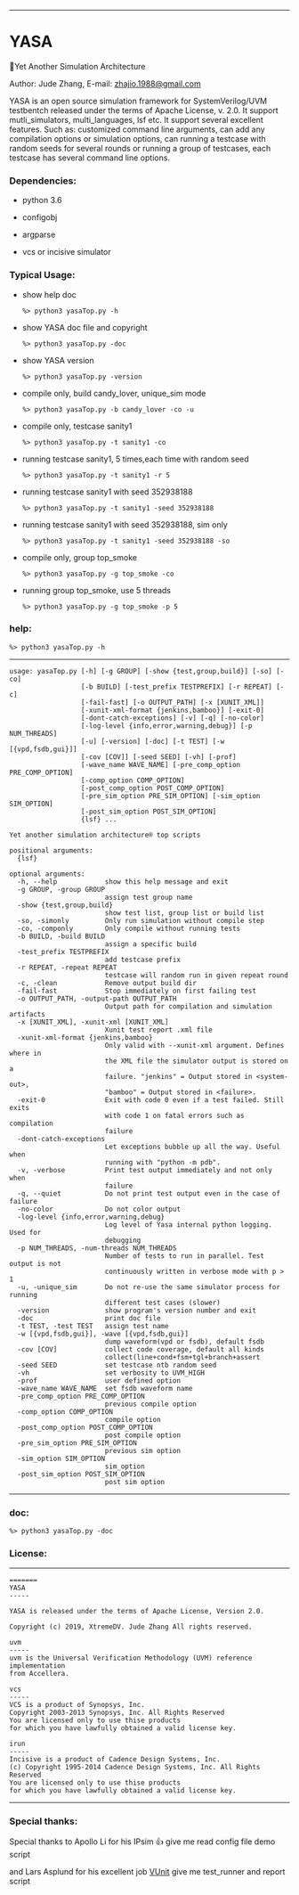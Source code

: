 *******************************************************************************
# YASA

:snail:Yet Another Simulation Architecture

Author: Jude Zhang, E-mail: zhajio.1988@gmail.com

YASA is an open source simulation framework for SystemVerilog/UVM testbentch
released under the terms of Apache License, v. 2.0. 
It support mutli_simulators, multi_languages, lsf etc.
It support several excellent features. Such as:
customized command line arguments, can add any compilation options or simulation options, 
can running a testcase with random seeds for several rounds or running a group of 
testcases, each testcase has several command line options.

### Dependencies:
* python 3.6
* configobj
* argparse

* vcs or incisive simulator

### Typical Usage:
* show help doc

    `%> python3 yasaTop.py -h`
    
* show YASA doc file and copyright

    `%> python3 yasaTop.py -doc`
    
* show YASA version

    `%> python3 yasaTop.py -version`
    
* compile only, build candy_lover, unique_sim mode

    `%> python3 yasaTop.py -b candy_lover -co -u`
    
* compile only, testcase sanity1

    `%> python3 yasaTop.py -t sanity1 -co`
    
* running testcase sanity1, 5 times,each time with random seed

    `%> python3 yasaTop.py -t sanity1 -r 5`
    
* running testcase sanity1 with seed 352938188

    `%> python3 yasaTop.py -t sanity1 -seed 352938188`

* running testcase sanity1 with seed 352938188, sim only

    `%> python3 yasaTop.py -t sanity1 -seed 352938188 -so`
    
* compile only, group top_smoke

    `%> python3 yasaTop.py -g top_smoke -co`
    
* running group top_smoke, use 5 threads

    `%> python3 yasaTop.py -g top_smoke -p 5`

### help:
    %> python3 yasaTop.py -h
******************************************************************************
```
usage: yasaTop.py [-h] [-g GROUP] [-show {test,group,build}] [-so] [-co]
                  [-b BUILD] [-test_prefix TESTPREFIX] [-r REPEAT] [-c]
                  [-fail-fast] [-o OUTPUT_PATH] [-x [XUNIT_XML]]
                  [-xunit-xml-format {jenkins,bamboo}] [-exit-0]
                  [-dont-catch-exceptions] [-v] [-q] [-no-color]
                  [-log-level {info,error,warning,debug}] [-p NUM_THREADS]
                  [-u] [-version] [-doc] [-t TEST] [-w [{vpd,fsdb,gui}]]
                  [-cov [COV]] [-seed SEED] [-vh] [-prof]
                  [-wave_name WAVE_NAME] [-pre_comp_option PRE_COMP_OPTION]
                  [-comp_option COMP_OPTION]
                  [-post_comp_option POST_COMP_OPTION]
                  [-pre_sim_option PRE_SIM_OPTION] [-sim_option SIM_OPTION]
                  [-post_sim_option POST_SIM_OPTION]
                  {lsf} ...

Yet another simulation architecture® top scripts

positional arguments:
  {lsf}

optional arguments:
  -h, --help            show this help message and exit
  -g GROUP, -group GROUP
                        assign test group name
  -show {test,group,build}
                        show test list, group list or build list
  -so, -simonly         Only run simulation without compile step
  -co, -componly        Only compile without running tests
  -b BUILD, -build BUILD
                        assign a specific build
  -test_prefix TESTPREFIX
                        add testcase prefix
  -r REPEAT, -repeat REPEAT
                        testcase will random run in given repeat round
  -c, -clean            Remove output build dir
  -fail-fast            Stop immediately on first failing test
  -o OUTPUT_PATH, -output-path OUTPUT_PATH
                        Output path for compilation and simulation artifacts
  -x [XUNIT_XML], -xunit-xml [XUNIT_XML]
                        Xunit test report .xml file
  -xunit-xml-format {jenkins,bamboo}
                        Only valid with --xunit-xml argument. Defines where in
                        the XML file the simulator output is stored on a
                        failure. "jenkins" = Output stored in <system-out>,
                        "bamboo" = Output stored in <failure>.
  -exit-0               Exit with code 0 even if a test failed. Still exits
                        with code 1 on fatal errors such as compilation
                        failure
  -dont-catch-exceptions
                        Let exceptions bubble up all the way. Useful when
                        running with "python -m pdb".
  -v, -verbose          Print test output immediately and not only when
                        failure
  -q, --quiet           Do not print test output even in the case of failure
  -no-color             Do not color output
  -log-level {info,error,warning,debug}
                        Log level of Yasa internal python logging. Used for
                        debugging
  -p NUM_THREADS, -num-threads NUM_THREADS
                        Number of tests to run in parallel. Test output is not
                        continuously written in verbose mode with p > 1
  -u, -unique_sim       Do not re-use the same simulator process for running
                        different test cases (slower)
  -version              show program's version number and exit
  -doc                  print doc file
  -t TEST, -test TEST   assign test name
  -w [{vpd,fsdb,gui}], -wave [{vpd,fsdb,gui}]
                        dump waveform(vpd or fsdb), default fsdb
  -cov [COV]            collect code coverage, default all kinds
                        collect(line+cond+fsm+tgl+branch+assert
  -seed SEED            set testcase ntb random seed
  -vh                   set verbosity to UVM_HIGH
  -prof                 user defined option
  -wave_name WAVE_NAME  set fsdb waveform name
  -pre_comp_option PRE_COMP_OPTION
                        previous compile option
  -comp_option COMP_OPTION
                        compile option
  -post_comp_option POST_COMP_OPTION
                        post compile option
  -pre_sim_option PRE_SIM_OPTION
                        previous sim option
  -sim_option SIM_OPTION
                        sim_option
  -post_sim_option POST_SIM_OPTION
                        post sim option
```
******************************************************************************

### doc:
    %> python3 yasaTop.py -doc
    
### License:
******************************************************************************
```
=======
YASA
-----

YASA is released under the terms of Apache License, Version 2.0.

Copyright (c) 2019, XtremeDV. Jude Zhang All rights reserved.

uvm
-----
uvm is the Universal Verification Methodology (UVM) reference implementation 
from Accellera.

vcs
-----
VCS is a product of Synopsys, Inc.
Copyright 2003-2013 Synopsys, Inc. All Rights Reserved
You are licensed only to use thise products
for which you have lawfully obtained a valid license key.

irun
-----
Incisive is a product of Cadence Design Systems, Inc.
(c) Copyright 1995-2014 Cadence Design Systems, Inc. All Rights Reserved
You are licensed only to use thise products
for which you have lawfully obtained a valid license key.
```
*******************************************************************************

### Special thanks:
Special thanks to Apollo Li for his IPsim :+1: give me read config file demo script

and Lars Asplund for his excellent job [VUnit](https://github.com/VUnit/vunit) give me test_runner and report script
